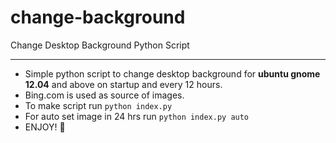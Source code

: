 # change-background
Change Desktop Background Python Script

------------
* Simple python script to change desktop background for **ubuntu gnome 12.04** and above on startup and every 12 hours.
* Bing.com is used as source of images.
* To make script run `python index.py`
* For auto set image in 24 hrs run `python index.py auto`
* ENJOY! :tada:
